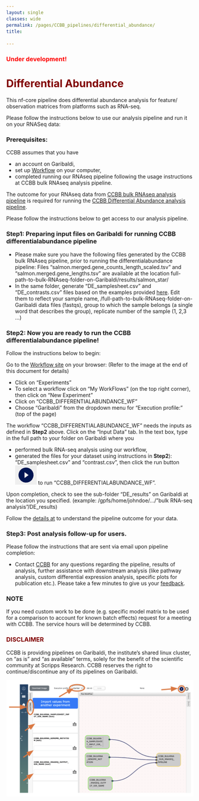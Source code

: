```yaml
--- 
layout: single
classes: wide
permalink: /pages/CCBB_pipelines/differential_abundance/
title:

---
```

### <span style="color: red;"> Under development! </span>

# <span style="color:maroon">Differential Abundance </span>
This nf-core pipeline does differential abundance analysis for feature/ observation matrices from platforms such as RNA-seq.

Please follow the instructions below to use our analysis pipeline and run it on your RNASeq data:  

### Prerequisites: 
CCBB assumes that you have 
* an account on Garibaldi,
* set up [Workflow](http://opaat.scripps.edu/) on your computer,
* completed running our RNAseq pipeline following the usage instructions at  CCBB bulk RNAseq analysis pipeline.  

The outcome for your RNAseq data from [CCBB bulk RNAseq analysis pipeline](https://scrippsccbb.github.io/CCBBwebsite/pages/tutorials/CCBB_BulkRNASeq_Pipeline_Usage/) is required for running the  [CCBB Differential Abundance analysis pipeline](https://scrippsccbb.github.io/CCBBwebsite/pages/tutorials/CCBB_DifferentialAbundanceAnalysis_Pipeline_Usage/).

Please follow the instructions below to get access to our analysis pipeline.

### Step1: Preparing input files on Garibaldi for running CCBB differentialabundance pipeline 
	
* Please make sure you have the following files generated by the CCBB bulk RNAseq pipeline, prior to running the differentialabundance pipeline: 
Files “salmon.merged.gene_counts_length_scaled.tsv” and “salmon.merged.gene_lengths.tsv” are available at the location full-path-to-bulk-RNAseq-folder-on-Garibaldi/results/salmon_star/ 
* In the same folder, generate “DE_samplesheet.csv” and “DE_contrasts.csv” files based on the examples provided [here](https://docs.google.com/spreadsheets/d/157bvnW7UcOJsR3IxaIFKLGzqy4GICBtREwX4voo1i1Q/edit?usp=sharing). Edit them to reflect your sample name, /full-path-to-bulk-RNAseq-folder-on-Garibaldi data files (fastqs), group to which the sample belongs (a single word that describes the group), replicate number of the sample (1, 2,3 …)

### Step2: Now you are ready to run the CCBB differentialabundance pipeline!
Follow the instructions below to begin:

Go to the [Workflow site](http://opaat.scripps.edu/workflow-project) on your browser:
(Refer to the image at the end of this document for details)
* Click on “Experiments”
* To select a workflow click on “My WorkFlows” (on the top right corner), then click on “New Experiment”
* Click on  “CCBB_DIFFERENTIALABUNDANCE_WF”
* Choose “Garibaldi” from the dropdown menu for “Execution profile:” (top of the page)

The workflow “CCBB_DIFFERENTIALABUNDANCE_WF” needs the inputs as defined in **Step2** above.
Click on the “Input Data” tab. In the text box, type in the full path to your folder on Garibaldi where you
* performed bulk RNA-seq analysis using our workflow,
* generated the files for your dataset using instructions in **Step2**): “DE_samplesheet.csv” and “contrast.csv”, then click the run button ![CCBB BULKRNASEQ PIPELINE WF_RUN](../assets/images/CCBB_BULKRNASEQ_WF_RUN_BUTTON.png) to run “CCBB_DIFFERENTIALABUNDANCE_WF”.

Upon completion, check to see the sub-folder “DE_results” on Garibaldi at the location you specified. (example: /gpfs/home/johndoe/…/”bulk RNA-seq analysis”/DE_results)

Follow the [details at](https://nf-co.re/differentialabundance/1.5.0/docs/output/) to understand the pipeline outcome for your data.

### Step3: Post analysis follow-up for users.
Please follow the instructions that are sent via email upon pipeline completion:

* Contact [CCBB](mailto:ccbb@scripps.edu) for any questions regarding the pipeline, results of analysis, further assistance with downstream analysis (like pathway analysis, custom differential expression analysis, specific plots for publication etc.).
Please take a few minutes to give us your [feedback](https://docs.google.com/forms/d/e/1FAIpQLSflup1jVY7lMb2CUaldWRHJQdGCBwwplTgEE3bZ5ktuq2IoqA/viewform).

### NOTE
If you need custom work to be done (e.g. specific model matrix to be used for a comparison to account for known batch effects) request for a meeting with CCBB. The service hours will be determined by CCBB.	

### <span style="color:maroon"> DISCLAIMER </span>
CCBB is providing pipelines on Garibaldi, the institute’s shared linux cluster, on “as is” and “as available” terms, solely for the benefit of the scientific community at Scripps Research. CCBB reserves the right to continue/discontinue any of its pipelines on Garibaldi.

![CCBB DIFFERENTIAL_ABUNDANCE PIPELINE WF](../assets/images/CCBB_DIFFERENTIAL_ABUNDANCE_PIPELINE_WF.png)


